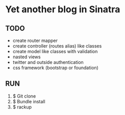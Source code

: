 Yet another blog in Sinatra
=============================

TODO
----
- create router mapper
- create controller (routes alias) like classes
- create model like classes with validation
- nasted views
- twitter and outside authentication
- css framework (bootstrap or foundation)

RUN
---
1. $ Git clone
2. $ Bundle install
3. $ rackup